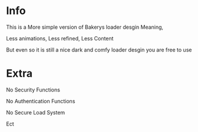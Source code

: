# Info

This is a More simple version of Bakerys loader desgin Meaning,

Less animations, Less refined, Less Content

But even so it is still a nice dark and comfy loader desgin you are free to use

# Extra

No Security Functions

No Authentication Functions

No Secure Load System

Ect
